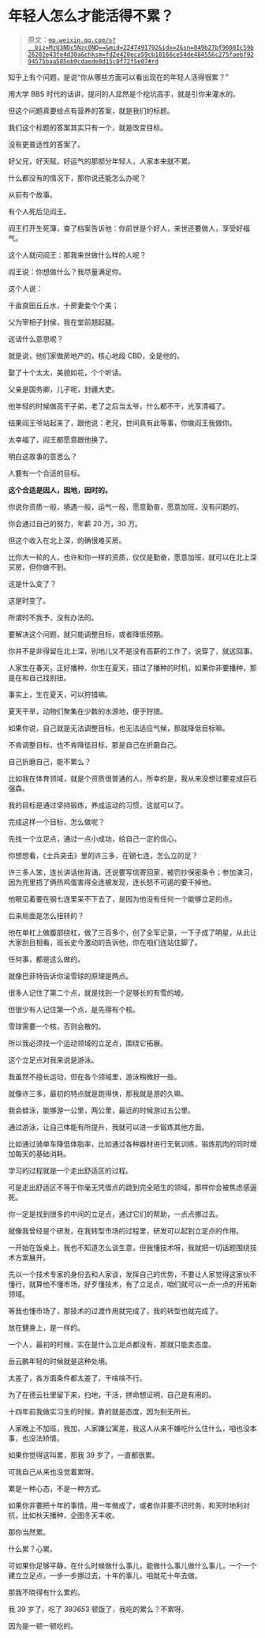 # 年轻人怎么才能活得不累？

> 原文：[`mp.weixin.qq.com/s?__biz=MzU3NDc5Nzc0NQ==&mid=2247491792&idx=2&sn=849b27bf96081c59b26202e43fe4d30a&chksm=fd2e420eca59cb18166ce54de484556c275faebf9294575baa505eb9cdaede0d15c0f72f5e07#rd`](http://mp.weixin.qq.com/s?__biz=MzU3NDc5Nzc0NQ==&mid=2247491792&idx=2&sn=849b27bf96081c59b26202e43fe4d30a&chksm=fd2e420eca59cb18166ce54de484556c275faebf9294575baa505eb9cdaede0d15c0f72f5e07#rd)

知乎上有个问题，是说“你从哪些方面可以看出现在的年轻人活得很累？” 

用大学 BBS 时代的话讲，提问的人显然是个挖坑高手，就是引你来灌水的。 

但这个问题真要给点有营养的答案，就是我们的标题。 

我们这个标题的答案其实只有一个，就是改变目标。 

没有更普适性的答案了。

好父兄，好天赋，好运气的那部分年轻人，人家本来就不累。 

什么都没有的情况下，那你说还能怎么办呢？

从前有个故事。 

有个人死后见阎王。

阎王打开生死簿，查了档案告诉他：你前世是个好人，来世还要做人，享受好福气。

这个人就问阎王：那我来世做什么样的人呢？ 

阎王说：你想做什么？我尽量满足你。 

这个人说： 

千亩良田丘丘水，十房妻妾个个美；

父为宰相子封侯，我在堂前翘起腿。 

这话什么意思呢？ 

就是说，他们家做房地产的，核心地段 CBD，全是他的。

娶了十个太太，美貌如花，个个听话。 

父亲是国务卿，儿子呢，封疆大吏。 

他年轻的时候做高干子弟，老了之后当太爷，什么都不干，光享清福了。 

结果阎王爷站起来了，跟他说：老兄，世间真有此等事，你做阎王我做你。 

太幸福了，阎王都愿意跟他换了。 

明白这故事的意思么？ 

人要有一个合适的目标。

**这个合适是因人，因地，因时的。**

你说你资质一般，境遇一般，运气一般，愿意勤奋，愿意加班，没有问题的。 

你会通过自己的努力，年薪 20 万，30 万。

但这个收入在北上深，的确很难买房。 

比你大一轮的人，也许和你一样的资质，仅仅是勤奋，愿意加班，就可以在北上深买房，但你做不到。

这是什么变了？ 

这是时变了。

所谓时不我予，没有办法的。

要解决这个问题，就只能调整目标，或者降低预期。 

你并不是非得留在北上深，别地儿又不是没有高薪的工作了，说穿了，就这回事。 

人家生在春天，正好播种，你生在夏天，错过了播种的时机，如果你非要播种，那是在和自己找别扭。

事实上，生在夏天，可以狩猎嘛。 

夏天干旱，动物们聚集在少数的水源地，便于狩猎。

如果你说，自己就是无法调整目标，也无法适应气候，那就降低目标嘛。

不肯调整目标，也不肯降低目标，那是自己在折磨自己。 

自己折磨自己，能不累么？

比如我在体育领域，就是个资质很普通的人，所幸的是，我从来没想过要变成巨石强森。 

我的目标是通过坚持锻炼，养成运动的习惯，这就可以了。

完成这样一个目标，怎么做呢？

先找一个立足点，通过一点小成功，给自己一定的信心。

你想想看，《士兵突击》里的许三多，在钢七连，怎么立的足？

许三多人笨，连长讲话他背诵，还说要写信寄回家，被罚抄保密条令；参加演习，因为兜里捂了俩热鸡蛋害得全连被发现，连长怒不可遏的要干掉他。 

他眼见着要在钢七连里呆不下去了，是因为他没有任何一个能够立足的点。 

后来局面是怎么扭转的？

他在单杠上做腹部绕杠，做了三百多个，创了全军记录，一下子成了明星，从此让大家刮目相看，班长史今激动的告诉他，你在咱们连站住脚了。

任何事，都是这么做的。

就像巴菲特告诉你滚雪球的原理是两点。

很多人记住了第二个点，就是找到一个足够长的有雪的坡。

但很少有人记住第一个点，是先得有个核。

雪球需要一个核，否则会散的。

所以我必须找一个运动领域的立足点，围绕它拓展。

这个立足点对我来说是游泳。

我虽然不擅长运动，但在各个领域里，游泳稍微好一些。

就像许三多，最初的特点就是跑得快，那我就是游的久嘛。

我会蛙泳，能够游一公里，两公里，最远的时候游过五公里。

通过游泳，让自己体能有所提升，我就可以进一步锻炼其他方面。 

比如通过骑单车降低体脂率，比如通过各种器材进行无氧训练，锻炼肌肉的同时增加每天的基础消耗。

学习的过程就是一个走出舒适区的过程。

可是走出舒适区不等于你毫无凭借点的跳到完全陌生的领域，那样你会被焦虑感逼死。 

你一定是找到很多的中间的立足点，通过它们的帮助，一点点挪过去。

就像我曾经是个研发，在我转型市场的过程里，研发可以起到立足点的作用。

一开始在饭桌上，我也不知道怎么谈生意，但我懂技术呀，我就把一切话题围绕技术方案展开。 

先以一个技术专家的身份去和人家谈，发挥自己的优势，不要让人家觉得这家伙不懂行，就算他不懂市场，好歹懂技术，有了立足点，咱们就可以一点一点的开拓新领域。 

等我也懂市场了，那技术的过渡作用就完成了，我的转型也就完成了。

放在健身上，是一样的。 

一个人，最初的时候，实在是什么立足点都没有，那就只能卖态度。 

岳云鹏年轻的时候就是这种处境。 

太差了，各方面条件都太差了，干啥啥不行。

为了在德云社里留下来，扫地，干活，拼命想证明，自己是有用的。

十四年前我做实习生的时候，靠的就是态度，因为别无所长。

人家晚上不加班，我加，人家嫌公寓差，我这人从来不嫌吃什么住什么，咱也没本事，也没法矫情。

如果你觉得这叫累，那我 39 岁了，一直都很累。 

可我自己从来也没觉着累呀。

累是一种心态，不是一种方式。 

如果你非要把十年的事情，用一年做成了，或者你非要不识时务，和天时地利对抗，比如秋天播种，企图冬天丰收。

那你当然累。

什么累？心累。

可如果你足够平静，在什么时候做什么事儿，能做什么事儿做什么事儿，一个一个建立立足点，一步一步挪过去，十年的事儿，咱就花十年去做。 

那我不晓得有什么累的。

我 39 岁了，吃了 39*365*3 顿饭了，我吃的累么？不累呀。

因为是一顿一顿吃的。

<mp-qa class="js_uneditable custom_select_card qa_iframe" data-pluginname="insertquestion" data-id="1486000922408370177" data-bizuin="MzU3NDc5Nzc0NQ==" data-title="你在哪个城市？做什么的？你觉得累么？"></mp-qa>